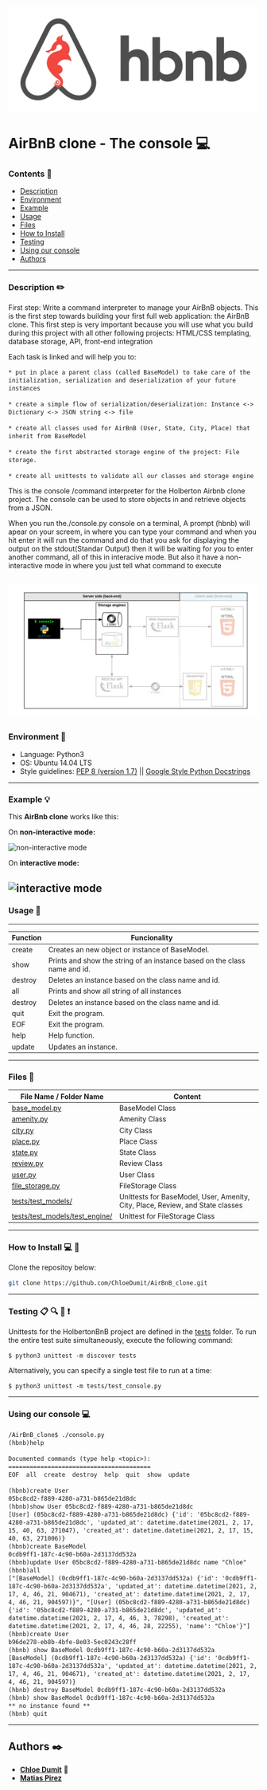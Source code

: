 ![](https://github.com/ChloeDumit/AirBnB_clone/blob/main/images/logo.png)

# AirBnB clone - The console :computer:


### Contents :book:
* [Description](https://github.com/ChloeDumit/AirBnB_clone#description-pencil2)
* [Environment](https://github.com/ChloeDumit/AirBnB_clone#environment-robot)
* [Example](https://github.com/ChloeDumit/AirBnB_clone#example-bulb)
* [Usage](https://github.com/ChloeDumit/AirBnB_clone#usage-memo)
* [Files](https://github.com/ChloeDumit/AirBnB_clone#files-file_folder)
* [How to Install](https://github.com/ChloeDumit/AirBnB_clone#how-to-install-computer-triangular_flag_on_post)
* [Testing](https://github.com/ChloeDumit/AirBnB_clone#testing-clipboard-mag-eyes-exclamation)
* [Using our console](https://github.com/ChloeDumit/AirBnB_clone#using-our-console-computer)
* [Authors](https://github.com/ChloeDumit/AirBnB_clone#authors-black_nib)
---

### Description :pencil2:

First step: Write a command interpreter to manage your AirBnB objects.
This is the first step towards building your first full web application: the AirBnB clone. This first step is very important because you will use what you build during this project with all other following projects: HTML/CSS templating, database storage, API, front-end integration

Each task is linked and will help you to:

	* put in place a parent class (called BaseModel) to take care of the initialization, serialization and deserialization of your future instances

	* create a simple flow of serialization/deserialization: Instance <-> Dictionary <-> JSON string <-> file

	* create all classes used for AirBnB (User, State, City, Place) that inherit from BaseModel

	* create the first abstracted storage engine of the project: File storage.

	* create all unittests to validate all our classes and storage engine

This is the console /command interpreter for the Holberton Airbnb clone project. The console can be used to store objects in and retrieve objects from a JSON.

When you run the./console.py console on a terminal, A prompt (hbnb) will apear on your screem, in where you can type your command and when you hit enter it will run the command and do that you ask for displaying the output on the stdout(Standar Output) then it will be waiting for you to enter another command, all of this in interacive mode. But also it have a non-interactive mode in where you just tell what command to execute

![](https://github.com/ChloeDumit/AirBnB_clone/blob/main/images/map.png)
---

### Environment :robot:
* Language: Python3
* OS: Ubuntu 14.04 LTS
* Style guidelines: [PEP 8 (version 1.7)](https://www.python.org/dev/peps/pep-0008/) \|| [Google Style Python Docstrings](http://sphinxcontrib-napoleon.readthedocs.io/en/l\atest/example_google.html)
---

### Example :bulb:

This **AirBnb clone** works like this:

On **non-interactive mode:**

![non-interactive mode](https://user-images.githubusercontent.com/55112483/74885416-7a6b7b80-5343-11ea-91c4-0a57799f71c1.png)



On **interactive mode:**

![interactive mode](https://user-images.githubusercontent.com/55112483/74885336-4beda080-5343-11ea-9fdf-98763ecbc0a1.png)
---

### Usage :memo:

---
| **Function** | **Funcionality** | 
| -------------- | ----------------- | 
|create | Creates an new object or instance of BaseModel. |
|show | Prints and show the string of an instance based on the class name and id. | 
|destroy | Deletes an instance based on the class name and id. | 
|all | Prints and show all string of all instances| 
|destroy | Deletes an instance based on the class name and id. | 
|quit | Exit the program. |
|EOF | Exit the program. | 
|help | Help function. |
|update | Updates an instance. |
---

### Files :file_folder: 

| File Name / Folder Name | Content |
|---|---|
|[base_model.py](./models/base_model.py)|BaseModel Class|
|[amenity.py](./models/amenity.py)|Amenity Class|
|[city.py](./models/city.py)|City Class|
|[place.py](./models/place.py)|Place Class|
|[state.py](./models/state.py)|State Class|
|[review.py](./models/review.py)|Review Class|
|[user.py](./models/user.py)|User Class|
|[file_storage.py](./models/engine/file_storage.py)|FileStorage Class|
|[tests/test_models/](./tests/test_models/)|Unittests for BaseModel, User, Amenity, City, Place, Review, and State classes|
|[tests/test_models/test_engine/](./tests/test_models/test_engine/)|Unittest for FileStorage Class|
---

### How to Install :computer: :triangular_flag_on_post:

Clone the repositoy below:
```bash
git clone https://github.com/ChloeDumit/AirBnB_clone.git
```
---

###  Testing :clipboard: :mag: :eyes: :exclamation: 

Unittests for the HolbertonBnB project are defined in the [tests](./tests) 
folder. To run the entire test suite simultaneously, execute the following command:

```
$ python3 unittest -m discover tests
```

Alternatively, you can specify a single test file to run at a time:

```
$ python3 unittest -m tests/test_console.py
```
---

### Using our console :computer:
```
/AirBnB_clone$ ./console.py
(hbnb)help

Documented commands (type help <topic>):
========================================
EOF  all  create  destroy  help  quit  show  update

(hbnb)create User
05bc8cd2-f889-4280-a731-b865de21d8dc
(hbnb)show User 05bc8cd2-f889-4280-a731-b865de21d8dc
[User] (05bc8cd2-f889-4280-a731-b865de21d8dc) {'id': '05bc8cd2-f889-4280-a731-b865de21d8dc', 'updated_at': datetime.datetime(2021, 2, 17, 15, 40, 63, 271047), 'created_at': datetime.datetime(2021, 2, 17, 15, 40, 63, 271006)}
(hbnb)create BaseModel
0cdb9ff1-187c-4c90-b60a-2d3137dd532a
(hbnb)update User 05bc8cd2-f889-4280-a731-b865de21d8dc name "Chloe"
(hbnb)all
["[BaseModel] (0cdb9ff1-187c-4c90-b60a-2d3137dd532a) {'id': '0cdb9ff1-187c-4c90-b60a-2d3137dd532a', 'updated_at': datetime.datetime(2021, 2, 17, 4, 46, 21, 904671), 'created_at': datetime.datetime(2021, 2, 17, 4, 46, 21, 904597)}", "[User] (05bc8cd2-f889-4280-a731-b865de21d8dc) {'id': '05bc8cd2-f889-4280-a731-b865de21d8dc', 'updated_at': datetime.datetime(2021, 2, 17, 4, 46, 3, 78298), 'created_at': datetime.datetime(2021, 2, 17, 4, 46, 28, 22255), 'name': "Chloe'}"]
(hbnb)create User
b96de278-eb8b-4bfe-8e03-5ec0243c28ff
(hbnb) show BaseModel 0cdb9ff1-187c-4c90-b60a-2d3137dd532a
[BaseModel] (0cdb9ff1-187c-4c90-b60a-2d3137dd532a) {'id': '0cdb9ff1-187c-4c90-b60a-2d3137dd532a', 'updated_at': datetime.datetime(2021, 2, 17, 4, 46, 21, 904671), 'created_at': datetime.datetime(2021, 2, 17, 4, 46, 21, 904597)}
(hbnb) destroy BaseModel 0cdb9ff1-187c-4c90-b60a-2d3137dd532a
(hbnb) show BaseModel 0cdb9ff1-187c-4c90-b60a-2d3137dd532a
** no instance found **
(hbnb) quit
```
---

## Authors :black_nib:

* [**Chloe Dumit**](https://github.com/ChloeDumit/AirBnB_clone) :princess:
* [**Matias Pirez**](https://github.com/ChloeDumit/AirBnB_clone)
